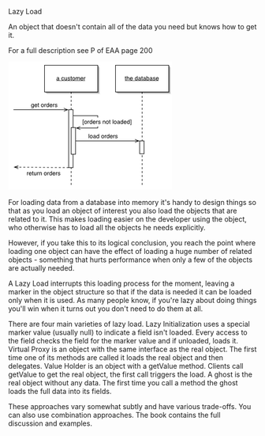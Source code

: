 ﻿Lazy Load

An object that doesn't contain all of the data you need but knows how to get it.

For a full description see P of EAA page 200

![File](file.png)

For loading data from a database into memory it's handy to design things so that as you load an object of interest you also load the objects that are related to it. This makes loading easier on the developer using the object, who otherwise has to load all the objects he needs explicitly.

However, if you take this to its logical conclusion, you reach the point where loading one object can have the effect of loading a huge number of related objects - something that hurts performance when only a few of the objects are actually needed.

A Lazy Load interrupts this loading process for the moment, leaving a marker in the object structure so that if the data is needed it can be loaded only when it is used. As many people know, if you're lazy about doing things you'll win when it turns out you don't need to do them at all.

There are four main varieties of lazy load. Lazy Initialization uses a special marker value (usually null) to indicate a field isn't loaded. Every access to the field checks the field for the marker value and if unloaded, loads it. Virtual Proxy is an object with the same interface as the real object. The first time one of its methods are called it loads the real object and then delegates. Value Holder is an object with a getValue method. Clients call getValue to get the real object, the first call triggers the load. A ghost is the real object without any data. The first time you call a method the ghost loads the full data into its fields.

These approaches vary somewhat subtly and have various trade-offs. You can also use combination approaches. The book contains the full discussion and examples.